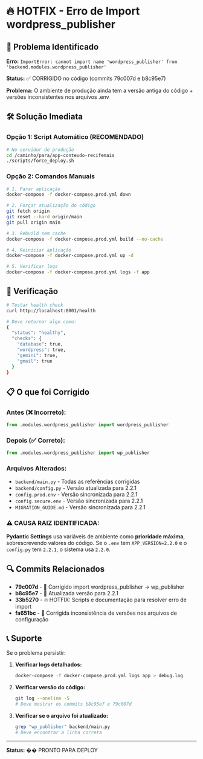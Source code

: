 # 🔥 HOTFIX - Erro de Import wordpress_publisher

## 🚨 Problema Identificado

**Erro:** `ImportError: cannot import name 'wordpress_publisher' from 'backend.modules.wordpress_publisher'`

**Status:** ✅ CORRIGIDO no código (commits 79c007d e b8c95e7)

**Problema:** O ambiente de produção ainda tem a versão antiga do código + versões inconsistentes nos arquivos .env

## 🛠️ Solução Imediata

### **Opção 1: Script Automático (RECOMENDADO)**

```bash
# No servidor de produção
cd /caminho/para/app-conteudo-recifemais
./scripts/force_deploy.sh
```

### **Opção 2: Comandos Manuais**

```bash
# 1. Parar aplicação
docker-compose -f docker-compose.prod.yml down

# 2. Forçar atualização do código
git fetch origin
git reset --hard origin/main
git pull origin main

# 3. Rebuild sem cache
docker-compose -f docker-compose.prod.yml build --no-cache

# 4. Reiniciar aplicação
docker-compose -f docker-compose.prod.yml up -d

# 5. Verificar logs
docker-compose -f docker-compose.prod.yml logs -f app
```

## 🧪 Verificação

```bash
# Testar health check
curl http://localhost:8001/health

# Deve retornar algo como:
{
  "status": "healthy",
  "checks": {
    "database": true,
    "wordpress": true,
    "gemini": true,
    "gmail": true
  }
}
```

## 📋 O que foi Corrigido

### **Antes (❌ Incorreto):**
```python
from .modules.wordpress_publisher import wordpress_publisher
```

### **Depois (✅ Correto):**
```python
from .modules.wordpress_publisher import wp_publisher
```

### **Arquivos Alterados:**
- `backend/main.py` - Todas as referências corrigidas
- `backend/config.py` - Versão atualizada para 2.2.1
- `config.prod.env` - Versão sincronizada para 2.2.1
- `config.secure.env` - Versão sincronizada para 2.2.1
- `MIGRATION_GUIDE.md` - Versão sincronizada para 2.2.1

### **⚠️ CAUSA RAIZ IDENTIFICADA:**
**Pydantic Settings** usa variáveis de ambiente como **prioridade máxima**, sobrescrevendo valores do código. Se o `.env` tem `APP_VERSION=2.2.0` e o `config.py` tem `2.2.1`, o sistema usa `2.2.0`.

## 🔍 Commits Relacionados

- **79c007d** - 🔧 Corrigido import wordpress_publisher -> wp_publisher
- **b8c95e7** - 📝 Atualizada versão para 2.2.1
- **33b5270** - 🔥 HOTFIX: Scripts e documentação para resolver erro de import
- **fa651bc** - 🔧 Corrigida inconsistência de versões nos arquivos de configuração

## 📞 Suporte

Se o problema persistir:

1. **Verificar logs detalhados:**
   ```bash
   docker-compose -f docker-compose.prod.yml logs app > debug.log
   ```

2. **Verificar versão do código:**
   ```bash
   git log --oneline -5
   # Deve mostrar os commits b8c95e7 e 79c007d
   ```

3. **Verificar se o arquivo foi atualizado:**
   ```bash
   grep "wp_publisher" backend/main.py
   # Deve encontrar a linha correta
   ```

---

**Status:** �� PRONTO PARA DEPLOY 